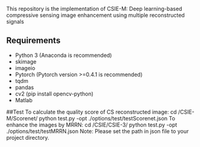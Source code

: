 This repository is the implementation of CSIE-M: Deep learning-based compressive sensing image enhancement using multiple reconstructed signals

## Requirements
- Python 3 (Anaconda is recommended)
- skimage
- imageio
- Pytorch (Pytorch version >=0.4.1 is recommended)
- tqdm 
- pandas
- cv2 (pip install opencv-python)
- Matlab 

##Test
To calculate the quality score of CS reconstructed image:
cd /CSIE-M/Scorenet/
python test.py -opt ./options/test/testScorenet.json
To enhance the images by MRRN:
cd /CSIE/CSIE-3/
python test.py -opt ./options/test/testMRRN.json
Note: Please set the path in json file to your project directory.
